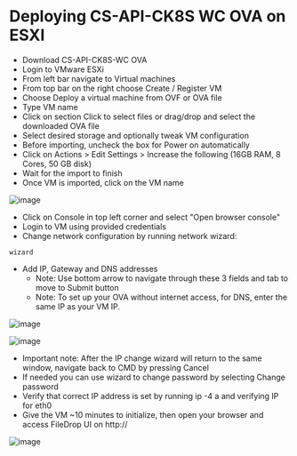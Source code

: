 # Deploying CS-API-CK8S WC OVA on ESXI

- Download CS-API-CK8S-WC  OVA
- Login to VMware ESXi
- From left bar navigate to Virtual machines
- From top bar on the right choose Create / Register VM
- Choose Deploy a virtual machine from OVF or OVA file
- Type VM name
- Click on section Click to select files or drag/drop and select the downloaded OVA file
- Select desired storage and optionally tweak VM configuration
- Before importing, uncheck the box for Power on automatically
- Click on Actions > Edit Settings > Increase the following (16GB RAM, 8 Cores, 50 GB disk)
- Wait for the import to finish
- Once VM is imported, click on the VM name

![image](https://user-images.githubusercontent.com/64204445/115719302-96c8d500-a399-11eb-8d6e-c8a506ed22c7.png)

- Click on Console in top left corner and select "Open browser console"
- Login to VM using provided credentials
- Change network configuration by running network wizard:
```
wizard
```
- Add IP, Gateway and DNS addresses
  - Note: Use bottom arrow to navigate through these 3 fields and tab to move to Submit button
  - Note: To set up your OVA without internet access, for DNS, enter the same IP as your VM IP.

![image](https://user-images.githubusercontent.com/64204445/115719636-ec04e680-a399-11eb-8ec0-3a37b1c5d267.png)

![image](https://user-images.githubusercontent.com/64204445/115719445-b7912a80-a399-11eb-9e38-619c622fb2e5.png)

- Important note: After the IP change wizard will return to the same window, navigate back to CMD by pressing Cancel
- If needed you can use wizard to change password by selecting Change password
- Verify that correct IP address is set by running ip -4 a and verifying IP for eth0
- Give the VM ~10 minutes to initialize, then open your browser and access FileDrop UI on http://<VM IP>

![image](https://user-images.githubusercontent.com/64204445/115719738-03dc6a80-a39a-11eb-93d0-39597d65e6ee.png)




